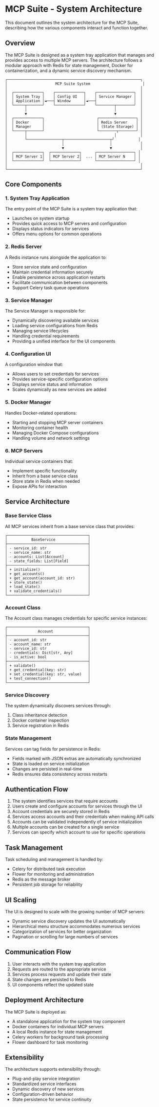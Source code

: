 # MCP Suite - System Architecture

This document outlines the system architecture for the MCP Suite, describing how the various components interact and function together.

## Overview

The MCP Suite is designed as a system tray application that manages and provides access to multiple MCP servers. The architecture follows a modular approach with Redis for state management, Docker for containerization, and a dynamic service discovery mechanism.

```
┌─────────────────────────────────────────────────────────────┐
│                      MCP Suite System                        │
│                                                             │
│  ┌─────────────┐    ┌─────────────┐    ┌─────────────────┐  │
│  │ System Tray │    │ Config UI   │    │ Service Manager │  │
│  │ Application │◄───┤ Window      │◄───┤                 │  │
│  └─────┬───────┘    └─────────────┘    └────────┬────────┘  │
│        │                                        │           │
│        ▼                                        ▼           │
│  ┌─────────────┐                        ┌─────────────────┐ │
│  │ Docker      │                        │ Redis Server    │ │
│  │ Manager     │                        │ (State Storage) │ │
│  └─────┬───────┘                        └────────┬────────┘ │
│        │                                        │           │
│        └────────────────┬─────────────────────┬┘           │
│                         │                     │             │
│                         ▼                     ▼             │
│  ┌─────────────┐  ┌─────────────┐      ┌─────────────────┐ │
│  │ MCP Server 1│  │ MCP Server 2│  ... │ MCP Server N    │ │
│  └─────────────┘  └─────────────┘      └─────────────────┘ │
│                                                             │
└─────────────────────────────────────────────────────────────┘
```

## Core Components

### 1. System Tray Application

The entry point of the MCP Suite is a system tray application that:
- Launches on system startup
- Provides quick access to MCP servers and configuration
- Displays status indicators for services
- Offers menu options for common operations

### 2. Redis Server

A Redis instance runs alongside the application to:
- Store service state and configuration
- Maintain credential information securely
- Enable persistence across application restarts
- Facilitate communication between components
- Support Celery task queue operations

### 3. Service Manager

The Service Manager is responsible for:
- Dynamically discovering available services
- Loading service configurations from Redis
- Managing service lifecycles
- Handling credential requirements
- Providing a unified interface for the UI components

### 4. Configuration UI

A configuration window that:
- Allows users to set credentials for services
- Provides service-specific configuration options
- Displays service status and information
- Scales dynamically as new services are added

### 5. Docker Manager

Handles Docker-related operations:
- Starting and stopping MCP server containers
- Monitoring container health
- Managing Docker Compose configurations
- Handling volume and network settings

### 6. MCP Servers

Individual service containers that:
- Implement specific functionality
- Inherit from a base service class
- Store state in Redis when needed
- Expose APIs for interaction

## Service Architecture

### Base Service Class

All MCP services inherit from a base service class that provides:

```
┌─────────────────────────────────────┐
│           BaseService               │
├─────────────────────────────────────┤
│ - service_id: str                   │
│ - service_name: str                 │
│ - accounts: List[Account]           │
│ - state_fields: List[Field]         │
├─────────────────────────────────────┤
│ + initialize()                      │
│ + get_accounts()                    │
│ + get_account(account_id: str)      │
│ + store_state()                     │
│ + load_state()                      │
│ + validate_credentials()            │
└─────────────────────────────────────┘
```

### Account Class

The Account class manages credentials for specific service instances:

```
┌─────────────────────────────────────┐
│              Account                │
├─────────────────────────────────────┤
│ - account_id: str                   │
│ - account_name: str                 │
│ - service_id: str                   │
│ - credentials: Dict[str, Any]       │
│ - is_active: bool                   │
├─────────────────────────────────────┤
│ + validate()                        │
│ + get_credential(key: str)          │
│ + set_credential(key: str, value)   │
│ + test_connection()                 │
└─────────────────────────────────────┘
```

### Service Discovery

The system dynamically discovers services through:
1. Class inheritance detection
2. Docker container inspection
3. Service registration in Redis

### State Management

Services can tag fields for persistence in Redis:
- Fields marked with JSON extras are automatically synchronized
- State is loaded on service initialization
- Changes are persisted in real-time
- Redis ensures data consistency across restarts

## Authentication Flow

1. The system identifies services that require accounts
2. Users create and configure accounts for services through the UI
3. Account credentials are securely stored in Redis
4. Services access accounts and their credentials when making API calls
5. Accounts can be validated independently of service initialization
6. Multiple accounts can be created for a single service
7. Services can specify which account to use for specific operations

## Task Management

Task scheduling and management is handled by:
- Celery for distributed task execution
- Flower for monitoring and administration
- Redis as the message broker
- Persistent job storage for reliability

## UI Scaling

The UI is designed to scale with the growing number of MCP servers:
- Dynamic service discovery updates the UI automatically
- Hierarchical menu structure accommodates numerous services
- Categorization of services for better organization
- Pagination or scrolling for large numbers of services

## Communication Flow

1. User interacts with the system tray application
2. Requests are routed to the appropriate service
3. Services process requests and update their state
4. State changes are persisted to Redis
5. UI components reflect the updated state

## Deployment Architecture

The MCP Suite is deployed as:
- A standalone application for the system tray component
- Docker containers for individual MCP servers
- A local Redis instance for state management
- Celery workers for background task processing
- Flower dashboard for task monitoring

## Extensibility

The architecture supports extensibility through:
- Plug-and-play service integration
- Standardized service interfaces
- Dynamic discovery of new services
- Configuration-driven behavior
- State persistence for service continuity 